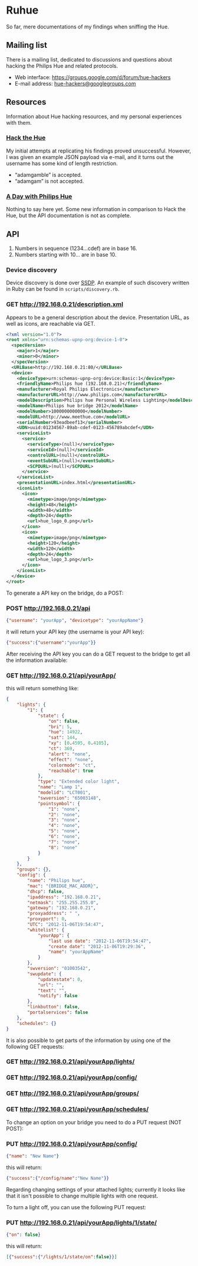 # Ruhue

So far, mere documentations of my findings when sniffing the Hue.

## Mailing list

There is a mailing list, dedicated to discussions and questions about hacking the
Philips Hue and related protocols.

- Web interface: <https://groups.google.com/d/forum/hue-hackers>
- E-mail address: <hue-hackers@googlegroups.com>

## Resources
Information about Hue hacking resources, and my personal experiences with them.

### [Hack the Hue](http://rsmck.co.uk/hue)

My initial attempts at replicating his findings proved unsuccessful. However,
I was given an example JSON payload via e-mail, and it turns out the username
has some kind of length restriction.

- “adamgamble” is accepted.
- “adamgam” is not accepted.

### [A Day with Philips Hue](http://www.nerdblog.com/2012/10/a-day-with-philips-hue.html?showComment=1352172383498)

Nothing to say here yet. Some new information in comparison to Hack the Hue,
but the API documentation is not as complete.

## API

1. Numbers in sequence (1234…cdef) are in base 16.
2. Numbers starting with 10… are in base 10.

### Device discovery

Device discovery is done over [SSDP][]. An example of such discovery written
in Ruby can be found in `scripts/discovery.rb`.

[SSDP]: http://en.wikipedia.org/wiki/Simple_Service_Discovery_Protocol

### GET http://192.168.0.21/description.xml

Appears to be a general description about the device. Presentation URL, as
well as icons, are reachable via GET.

```xml
<?xml version="1.0"?>
<root xmlns="urn:schemas-upnp-org:device-1-0">
  <specVersion>
    <major>1</major>
    <minor>0</minor>
  </specVersion>
  <URLBase>http://192.168.0.21:80/</URLBase>
  <device>
    <deviceType>urn:schemas-upnp-org:device:Basic:1</deviceType>
    <friendlyName>Philips hue (192.168.0.21)</friendlyName>
    <manufacturer>Royal Philips Electronics</manufacturer>
    <manufacturerURL>http://www.philips.com</manufacturerURL>
    <modelDescription>Philips hue Personal Wireless Lighting</modelDescription>
    <modelName>Philips hue bridge 2012</modelName>
    <modelNumber>1000000000000</modelNumber>
    <modelURL>http://www.meethue.com</modelURL>
    <serialNumber>93eadbeef13</serialNumber>
    <UDN>uuid:01234567-89ab-cdef-0123-456789abcdef</UDN>
    <serviceList>
      <service>
        <serviceType>(null)</serviceType>
        <serviceId>(null)</serviceId>
        <controlURL>(null)</controlURL>
        <eventSubURL>(null)</eventSubURL>
        <SCPDURL>(null)</SCPDURL>
      </service>
    </serviceList>
    <presentationURL>index.html</presentationURL>
    <iconList>
      <icon>
        <mimetype>image/png</mimetype>
        <height>48</height>
        <width>48</width>
        <depth>24</depth>
        <url>hue_logo_0.png</url>
      </icon>
      <icon>
        <mimetype>image/png</mimetype>
        <height>120</height>
        <width>120</width>
        <depth>24</depth>
        <url>hue_logo_3.png</url>
      </icon>
    </iconList>
  </device>
</root>

```

To generate a API key on the bridge, do a POST:

### POST http://192.168.0.21/api
```json
{"username": "yourApp", "devicetype": "yourAppName"}
```

it will return your API key (the username is your API key):
```json
{"success":{"username":"yourApp"}}
```


After receiving the API key you can do a GET request to the bridge to get all the information available:

### GET http://192.168.0.21/api/yourApp/

this will return something like:
```json
{
    "lights": {
        "1": {
            "state": {
                "on": false,
                "bri": 5,
                "hue": 14922,
                "sat": 144,
                "xy": [0.4595, 0.4105],
                "ct": 369,
                "alert": "none",
                "effect": "none",
                "colormode": "ct",
                "reachable": true
            },
            "type": "Extended color light",
            "name": "Lamp 1",
            "modelid": "LCT001",
            "swversion": "65003148",
            "pointsymbol": {
                "1": "none",
                "2": "none",
                "3": "none",
                "4": "none",
                "5": "none",
                "6": "none",
                "7": "none",
                "8": "none"
            }
        }
    },
    "groups": {},
    "config": {
        "name": "Philips hue",
        "mac": "{BRIDGE_MAC_ADDR}",
        "dhcp": false,
        "ipaddress": "192.168.0.21",
        "netmask": "255.255.255.0",
        "gateway": "192.168.0.21",
        "proxyaddress": " ",
        "proxyport": 0,
        "UTC": "2012-11-06T19:54:47",
        "whitelist": {
            "yourApp": {
                "last use date": "2012-11-06T19:54:47",
                "create date": "2012-11-06T19:29:36",
                "name": "yourAppName"
            }
        },
        "swversion": "01003542",
        "swupdate": {
            "updatestate": 0,
            "url": "",
            "text": "",
            "notify": false
        },
        "linkbutton": false,
        "portalservices": false
    },
    "schedules": {}
}
```

It is also possible to get parts of the information by using one of the following GET requests:

### GET http://192.168.0.21/api/yourApp/lights/

### GET http://192.168.0.21/api/yourApp/config/

### GET http://192.168.0.21/api/yourApp/groups/

### GET http://192.168.0.21/api/yourApp/schedules/


To change an option on your bridge you need to do a PUT request (NOT POST):

### PUT http://192.168.0.21/api/yourApp/config/
```json
{"name": "New Name"}
```

this will return:
```json
{"success":{"/config/name":"New Name"}}
```

Regarding changing settings of your attached lights; currently it looks like that it isn't possible to change 
multiple lights with one request.


To turn a light off, you can use the following PUT request:

### PUT http://192.168.0.21/api/yourApp/lights/1/state/
```json
{"on": false}
```

this will return:
```json
[{"success":{"/lights/1/state/on":false}}]
```